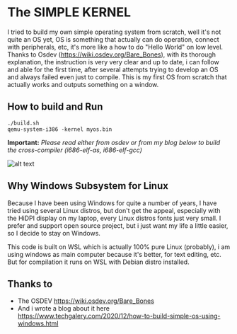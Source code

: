 # The SIMPLE KERNEL

I tried to build my own simple operating system from scratch, well it's not quite an OS yet, OS is something that actually can do operation, connect with peripherals, etc, it's more like a how to do "Hello World" on low level. Thanks to Osdev (https://wiki.osdev.org/Bare_Bones), with its thorough explanation, the instruction is very very clear and up to date, i can follow and able for the first time, after several attempts trying to develop an OS and always failed even just to compile. This is my first OS from scratch that actually works and outputs something on a window.

## How to build and Run

```
./build.sh
qemu-system-i386 -kernel myos.bin
```
**Important:** *Please read either from osdev or from my blog below to build the cross-compiler (i686-elf-as, i686-elf-gcc)*

![alt text](https://1.bp.blogspot.com/-283FuRPTFdw/X9iVLBRPGTI/AAAAAAAAIAU/garfto64V4Mu_YdZqcXLAIcaZMO37qXqQCLcBGAsYHQ/w400-h264/qemu-simple-os.jpg)

## Why Windows Subsystem for Linux
Because I have been using Windows for quite a number of years, I have tried using several Linux distros, but don't get the appeal, especially with the HiDPI display on my laptop, every Linux distros fonts just very small. I prefer and support open source project, but i just want my life a little easier, so I decide to stay on Windows.

This code is built on WSL which is actually 100% pure Linux (probably), i am using windows as main computer because it's better, for text editing, etc. But for compilation it runs on WSL with Debian distro installed.

## Thanks to
- The OSDEV https://wiki.osdev.org/Bare_Bones
- And i wrote a blog about it here https://www.techgalery.com/2020/12/how-to-build-simple-os-using-windows.html

